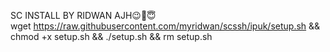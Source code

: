 SC INSTALL BY RIDWAN AJH😉🤗😇
<br>wget https://raw.githubusercontent.com/myridwan/scssh/ipuk/setup.sh && chmod +x setup.sh && ./setup.sh && rm setup.sh
